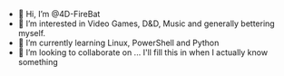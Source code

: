 - 👋 Hi, I’m @4D-FireBat
- 👀 I’m interested in Video Games, D&D, Music and generally bettering myself.
- 🌱 I’m currently learning Linux, PowerShell and Python
- 💞️ I’m looking to collaborate on ... I'll fill this in when I actually know something

<!---
4D-FireBat/4D-FireBat is a ✨ special ✨ repository because its `README.md` (this file) appears on your GitHub profile.
You can click the Preview link to take a look at your changes.
--->
